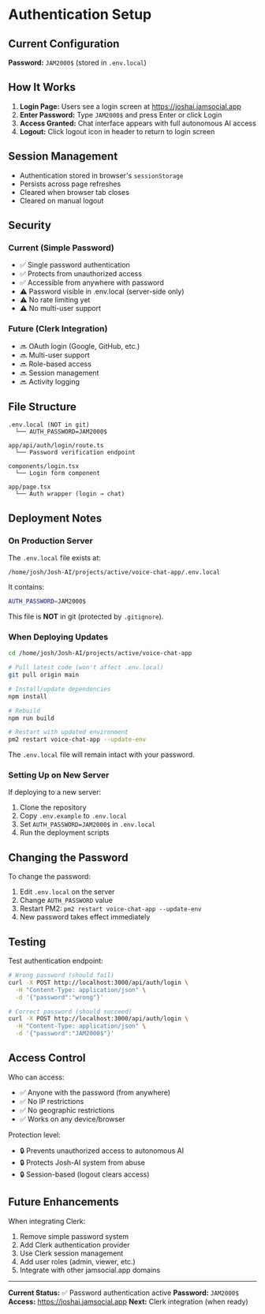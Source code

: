 # Authentication Setup

## Current Configuration

**Password:** `JAM2000$` (stored in `.env.local`)

## How It Works

1. **Login Page:** Users see a login screen at https://joshai.jamsocial.app
2. **Enter Password:** Type `JAM2000$` and press Enter or click Login
3. **Access Granted:** Chat interface appears with full autonomous AI access
4. **Logout:** Click logout icon in header to return to login screen

## Session Management

- Authentication stored in browser's `sessionStorage`
- Persists across page refreshes
- Cleared when browser tab closes
- Cleared on manual logout

## Security

### Current (Simple Password)
- ✅ Single password authentication
- ✅ Protects from unauthorized access
- ✅ Accessible from anywhere with password
- ⚠️ Password visible in .env.local (server-side only)
- ⚠️ No rate limiting yet
- ⚠️ No multi-user support

### Future (Clerk Integration)
- 🔜 OAuth login (Google, GitHub, etc.)
- 🔜 Multi-user support
- 🔜 Role-based access
- 🔜 Session management
- 🔜 Activity logging

## File Structure

```
.env.local (NOT in git)
  └── AUTH_PASSWORD=JAM2000$

app/api/auth/login/route.ts
  └── Password verification endpoint

components/login.tsx
  └── Login form component

app/page.tsx
  └── Auth wrapper (login → chat)
```

## Deployment Notes

### On Production Server

The `.env.local` file exists at:
```
/home/josh/Josh-AI/projects/active/voice-chat-app/.env.local
```

It contains:
```bash
AUTH_PASSWORD=JAM2000$
```

This file is **NOT** in git (protected by `.gitignore`).

### When Deploying Updates

```bash
cd /home/josh/Josh-AI/projects/active/voice-chat-app

# Pull latest code (won't affect .env.local)
git pull origin main

# Install/update dependencies
npm install

# Rebuild
npm run build

# Restart with updated environment
pm2 restart voice-chat-app --update-env
```

The `.env.local` file will remain intact with your password.

### Setting Up on New Server

If deploying to a new server:

1. Clone the repository
2. Copy `.env.example` to `.env.local`
3. Set `AUTH_PASSWORD=JAM2000$` in `.env.local`
4. Run the deployment scripts

## Changing the Password

To change the password:

1. Edit `.env.local` on the server
2. Change `AUTH_PASSWORD` value
3. Restart PM2: `pm2 restart voice-chat-app --update-env`
4. New password takes effect immediately

## Testing

Test authentication endpoint:
```bash
# Wrong password (should fail)
curl -X POST http://localhost:3000/api/auth/login \
  -H "Content-Type: application/json" \
  -d '{"password":"wrong"}'

# Correct password (should succeed)
curl -X POST http://localhost:3000/api/auth/login \
  -H "Content-Type: application/json" \
  -d '{"password":"JAM2000$"}'
```

## Access Control

Who can access:
- ✅ Anyone with the password (from anywhere)
- ✅ No IP restrictions
- ✅ No geographic restrictions
- ✅ Works on any device/browser

Protection level:
- 🔒 Prevents unauthorized access to autonomous AI
- 🔒 Protects Josh-AI system from abuse
- 🔒 Session-based (logout clears access)

## Future Enhancements

When integrating Clerk:
1. Remove simple password system
2. Add Clerk authentication provider
3. Use Clerk session management
4. Add user roles (admin, viewer, etc.)
5. Integrate with other jamsocial.app domains

---

**Current Status:** ✅ Password authentication active
**Password:** `JAM2000$`
**Access:** https://joshai.jamsocial.app
**Next:** Clerk integration (when ready)
